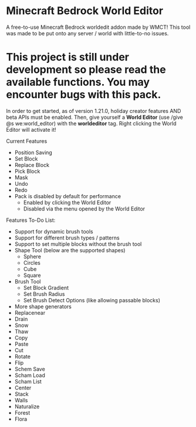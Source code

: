 # Minecraft Bedrock World Editor
A free-to-use Minecraft Bedrock worldedit addon made by WMCT! This tool was made to be put onto any server / world with little-to-no issues. 

# This project is still under development so please read the available functions. You may encounter bugs with this pack.

In order to get started, as of version 1.21.0, holiday creator features AND beta APIs must be enabled. Then, give yourself a **World Editor** (use /give @s we:world_editor) with the **worldeditor** tag. Right clicking the World Editor will activate it!

Current Features
- Position Saving
- Set Block
- Replace Block
- Pick Block
- Mask
- Undo
- Redo
- Pack is disabled by default for performance
  - Enabled by clicking the World Editor
  - Disabled via the menu opened by the World Editor

Features To-Do List:
- Support for dynamic brush tools
- Support for different brush types / patterns
- Support to set multiple blocks without the brush tool
- Shape Tool (below are the supported shapes)
  - Sphere
  - Circles
  - Cube
  - Square
- Brush Tool
  - Set Block Gradient
  - Set Brush Radius
  - Set Brush Detect Options (like allowing passable blocks)
- More shape generators
- Replacenear
- Drain
- Snow
- Thaw
- Copy
- Paste
- Cut
- Rotate
- Flip
- Schem Save
- Scham Load
- Scham List
- Center
- Stack
- Walls
- Naturalize
- Forest
- Flora
